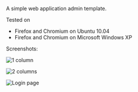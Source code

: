 A simple web application admin template.

Tested on

* Firefox and Chromium on Ubuntu 10.04
* Firefox and Chromium on Microsoft Windows XP

Screenshots:

![1 column](http://farm5.static.flickr.com/4038/5169826284_942369fdf8.jpg "1 column")

![2 columns](http://farm2.static.flickr.com/1365/5169826630_f502efb235.jpg "2 columns")

![Login page](http://farm2.static.flickr.com/1335/5169826682_c2944ac51b.jpg "Login page")
